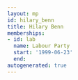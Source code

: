 ```yaml
---
layout: mp
id: hilary_benn
title: Hilary Benn
memberships:
- id: lab
  name: Labour Party
  start: '1999-06-23'
  end: 
autogenerated: true
---
```

